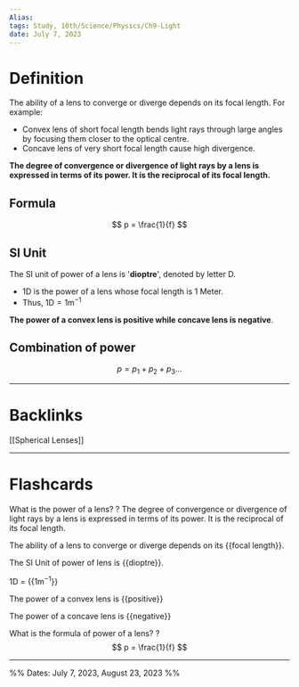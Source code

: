 ```yaml
---
Alias:
tags: Study, 10th/Science/Physics/Ch9-Light
date: July 7, 2023
---
```

# Definition
The ability of a lens to converge or diverge depends on its focal length.
For example:
- Convex lens of short focal length bends light rays through large angles by focusing them closer to the optical centre.
- Concave lens of very short focal length cause high divergence.

**The degree of convergence or divergence of light rays by a lens is expressed in terms of its power. It is the reciprocal of its focal length.**
## Formula
$$
p = \frac{1}{f}
$$
## SI Unit
The SI unit of power of a lens is '**dioptre**', denoted by letter D.
- 1D is the power of a lens whose focal length is 1 Meter.
- Thus, $1\text{D} = 1\text{m}^{-1}$

**The power of a convex lens is positive while concave lens is negative**.
## Combination of power
$$
p = p_{1}+ p_{2}+p_3...
$$


---
# Backlinks
[[Spherical Lenses]]

---
# Flashcards

What is the power of a lens?
?
The degree of convergence or divergence of light rays by a lens is expressed in terms of its power. It is the reciprocal of its focal length.
<!--SR:!2024-04-12,70,260-->

The ability of a lens to converge or diverge depends on its {{focal length}}.
<!--SR:!2024-04-05,59,202-->

The SI Unit of power of lens is {{dioptre}}.
<!--SR:!2025-08-07,552,278-->

$1\text{D}$ = {{$1\text{m}^{-1}$}}
<!--SR:!2024-03-08,170,222-->

The power of a convex lens is {{positive}}
<!--SR:!2024-04-06,199,260-->

The power of a concave lens is {{negative}}
<!--SR:!2024-12-03,323,242-->

What is the formula of power of a lens?
?
$$
p = \frac{1}{f}
$$
<!--SR:!2024-06-18,203,262-->

---

%%
Dates: July 7, 2023, August 23, 2023
%%